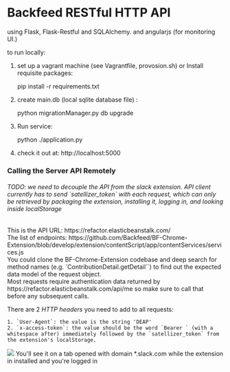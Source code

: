 Backfeed RESTful HTTP API 
===================

using Flask, Flask-Restful and SQLAlchemy.
and angularjs (for monitoring UI.)

to run locally:

1. set up a vagrant machine (see Vagrantfile, provosion.sh) or Install requisite packages:

    pip install -r requirements.txt  

2. create main.db (local sqlite database file) :

	python migrationManager.py db upgrade

3. Run service:

    python ./application.py

4. check it out at:  http://localhost:5000

<h3>Calling the Server API Remotely</h3>
<h6>TODO: we need to decouple the API from the slack extension. API client currently has to send `satellizer_token` with each request, which can only be retrieved by packaging the extension, installing it, logging in, and looking inside localStorage</h6>
This is the API URL: https://refactor.elasticbeanstalk.com/<br>
The list of endpoints: https://github.com/Backfeed/BF-Chrome-Extension/blob/develop/extension/contentScript/app/contentServices/services.js<br>
You could clone the BF-Chrome-Extension codebase and deep search for method names (e.g. `ContributionDetail.getDetail``) to find out the expected data model of the request object.<br>
Most requests require authentication data returned by https://refactor.elasticbeanstalk.com/api/me so make sure to call that before any subsequent calls.<br>

There are 2 _HTTP headers_ you need to add to all requests:

    1. `User-Agent`: the value is the string 'DEAP'
    2. `x-access-token`: the value should be the word `Bearer ` (with a whitespace after) immediately followed by the `satellizer_token` from the extension's localStorage.

![](http://backfeed.cc/wp-content/uploads/misc/where_to_find_satellizer_token.jpg)
You'll see it on a tab opened with domain *.slack.com while the extension in installed and you're logged in

